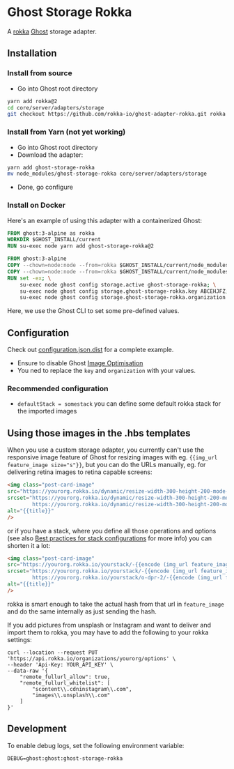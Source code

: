 # Ghost Storage Rokka


A  [rokka](https://rokka.io/) [Ghost](https://github.com/TryGhost/Ghost) storage adapter.


## Installation

### Install from source

- Go into Ghost root directory

```bash
yarn add rokka@2
cd core/server/adapters/storage
git checkout https://github.com/rokka-io/ghost-adapter-rokka.git rokka
```

### Install from Yarn (not yet working)

- Go into Ghost root directory
- Download the adapter:

```bash
yarn add ghost-storage-rokka
mv node_modules/ghost-storage-rokka core/server/adapters/storage
```

- Done, go configure

### Install on Docker

Here's an example of using this adapter with a containerized Ghost:

```Dockerfile
FROM ghost:3-alpine as rokka
WORKDIR $GHOST_INSTALL/current
RUN su-exec node yarn add ghost-storage-rokka@2

FROM ghost:3-alpine
COPY --chown=node:node --from=rokka $GHOST_INSTALL/current/node_modules $GHOST_INSTALL/current/node_modules
COPY --chown=node:node --from=rokka $GHOST_INSTALL/current/node_modules/ghost-storage-rokka $GHOST_INSTALL/current/core/server/adapters/storage/ghost-storage-rokka
RUN set -ex; \
    su-exec node ghost config storage.active ghost-storage-rokka; \
    su-exec node ghost config storage.ghost-storage-rokka.key ABCEHJFZ; \
    su-exec node ghost config storage.ghost-storage-rokka.organization yourorganization; \
```

Here, we use the Ghost CLI to set some pre-defined values.


## Configuration

Check out [configuration.json.dist](configuration.json.dist) for a complete example.

- Ensure to disable Ghost [Image Optimisation](https://ghost.org/docs/concepts/config/#image-optimisation)
- You ned to replace the `key` and `organization` with your values.

### Recommended configuration

- `defaultStack = somestack` you can define some default rokka stack for the imported images

## Using those images in the .hbs templates

When you use a custom storage adapter, you currently can't use the responsive image feature of Ghost for resizing 
images with eg. `{{img_url feature_image size="s"}}`, but you can do the URLs manually, eg. for delivering
retina images to retina capable screens:

```html
<img class="post-card-image"
src="https://yourorg.rokka.io/dynamic/resize-width-300-height-200-mode-fill--crop-width-300-height-200/o-af-1/-{{encode (img_url feature_image)}}-.jpg"
srcset="https://yourorg.rokka.io/dynamic/resize-width-300-height-200-mode-fill--crop-width-300-height-200/-{{encode (img_url feature_image)}}-.jpg 1x,
        https://yourorg.rokka.io/dynamic/resize-width-300-height-200-mode-fill--crop-width-300-height-200/o-af-1-dpr-2/-{{encode (img_url feature_image)}}-.jpg 2x"
alt="{{title}}"
/>
```

or if you have a stack, where you define all those operations and options 
(see also [Best practices for stack configurations](https://rokka.io/documentation/guides/best-practices-for-stack-configurations.html) for more info)
you can shorten it a lot:

```html
<img class="post-card-image"
src="https://yourorg.rokka.io/yourstack/-{{encode (img_url feature_image)}}-.jpg"
srcset="https://yourorg.rokka.io/yourstack/-{{encode (img_url feature_image)}}-.jpg 1x,
        https://yourorg.rokka.io/yourstack/o-dpr-2/-{{encode (img_url feature_image)}}-.jpg 2x"
alt="{{title}}"
/>
```

rokka is smart enough to take the actual hash from that url in `feature_image` 
and do the same internally as just sending the hash. 

If you add pictures from unsplash or Instagram and want to deliver and import them to rokka, you may 
have to add the following to your rokka settings:

```
curl --location --request PUT 'https://api.rokka.io/organizations/yourorg/options' \
--header 'Api-Key: YOUR_API_KEY' \
--data-raw '{
    "remote_fullurl_allow": true,
    "remote_fullurl_whitelist": [
        "scontent\\.cdninstagram\\.com",
        "images\\.unsplash\\.com"
    ]
}' 
```

## Development

To enable debug logs, set the following environment variable:

	DEBUG=ghost:ghost:ghost-storage-rokka

